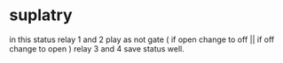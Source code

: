 # suplatry
in this status relay 1 and 2 play as not gate ( if open change to off || if off change to open )
relay 3 and 4 save status  well.

